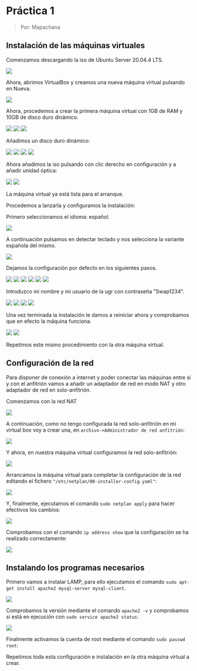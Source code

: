# Práctica 1

> Por: Mapachana

## Instalación de las máquinas virtuales

Comenzamos descargando la iso de Ubuntu Server 20.04.4 LTS.

![](./img/descarga_iso.png)


Ahora, abrimos VirtualBox y creamos una nueva máquina virtual pulsando en Nueva.

![](./img/inicio_virtualbox.png)

Ahora, procedemos a crear la primera máquina virtual con 1GB de RAM y 10GB de disco duro dinámico.

![](./img/vm_config_1.png)
![](./img/vm_config_2.png)
![](./img/vm_config_3.png)

Añadimos un disco duro dinámico: 

![](./img/vm_config_4.png)
![](./img/vm_config_5.png)
![](./img/vm_config_6.png)
![](./img/vm_config_7.png)

Ahora añadimos la iso pulsando con clic derecho en configuración y a añadir unidad óptica:

![](./img/vm_config_8.png)
![](./img/vm_config_9.png)

La máquina virtual ya está lista para el arranque.

Procedemos a lanzarla y configuramos la instalación:

Primero seleccionamos el idioma: español.

![](./img/so_config_1.png)

A continuación pulsamos en detectar teclado y nos selecciona la variante española del mismo.

![](./img/so_config_2.png)

Dejamos la configuración por defecto en los siguientes pasos.

![](./img/so_config_3.png)
![](./img/so_config_4.png)
![](./img/so_config_5.png)
![](./img/so_config_8.png)
![](./img/so_config_9.png)
![](./img/so_config_10.png)

Introduzco mi nombre y mi usuario de la ugr con contraseña "Swap1234".

![](./img/so_config_11.png)
![](./img/so_config_12.png)
![](./img/so_config_13.png)
![](./img/so_config_14.png)

Una vez terminada la instalación le damos a reiniciar ahora y comprobamos que en efecto la máquina funciona.

![](./img/so_config_15.png)
![](./img/so_config_16.png)

Repetimos este mismo procedimiento con la otra máquina virtual.

## Configuración de la red

Para disponer de conexión a internet y poder conectar las máquinas entre sí y con el anfitrión vamos a añadir un adaptador de red en modo NAT y otro adaptador de red en solo-anfitrión.

Comenzamos con la red NAT

![](./img/red_1.png)

A continuación, como no tengo configurada la red solo-anfitrión en mi virtual box voy a crear una, en `archivo->Administrador de red anfitrión`:

![](./img/red_3.png)

Y ahora, en nuestra máquina virtual configuramos la red solo-anfitrión:

![](./img/red_2.png)

Arrancamos la máquina virtual para completar la configuración de la red editando el fichero `"/etc/netplan/00-installer-config.yaml"`:

![](./img/red_4.png)

Y, finalmente, ejecutamos el comando `sudo netplan apply` para hacer efectivos los cambios:

![](./img/red_5.png)

Comprobamos con el comando `ip address show` que la configuración se ha realizado correctamente:

![](./img/red_6.png)


## Instalando los programas necesarios

Primero vamos a instalar LAMP, para ello ejecutamos el comando `sudo apt-get install apache2 mysql-server mysql-client`.

![](./img/instalar_1.png)


Comprobamos la versión mediante el comando `apache2 -v` y comprobamos si está en ejecución con `sudo service apache2 status`:

![](./img/instalar_2.png)

Finalmente activamos la cuenta de root mediante el comando `sudo passwd root`:

Repetimos toda esta configuración e instalación en la otra máquina virtual a crear.

